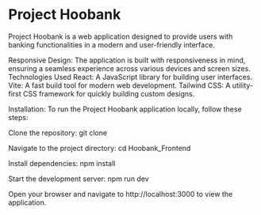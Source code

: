 # Project Hoobank
Project Hoobank is a web application designed to provide users with banking functionalities in a modern and user-friendly interface.


Responsive Design: The application is built with responsiveness in mind, ensuring a seamless experience across various devices and screen sizes.
Technologies Used
React: A JavaScript library for building user interfaces.
Vite: A fast build tool for modern web development.
Tailwind CSS: A utility-first CSS framework for quickly building custom designs.




Installation:
To run the Project Hoobank application locally, follow these steps:

Clone the repository:
git clone 


Navigate to the project directory:
cd Hoobank_Frontend


Install dependencies:
npm install



Start the development server:
npm run dev


Open your browser and navigate to http://localhost:3000 to view the application.
